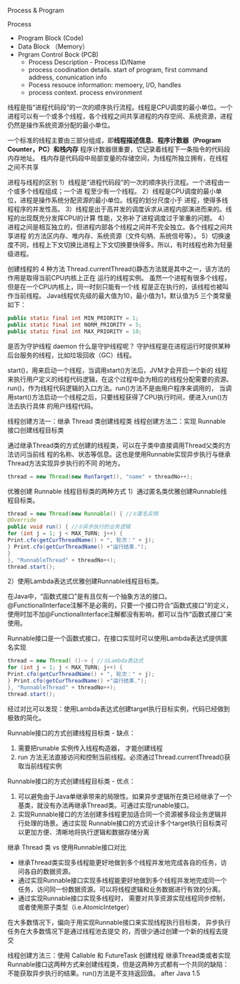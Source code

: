 

Process & Program

Process
- Program Block (Code)
- Data Block （Memory）
- Prgram Control Bock (PCB)
    * Process Description - Process ID/Name
    * process coodination details. start of program, first command address, conunication info
    * Pocess resouce information: memoery, I/O, handles
    * process context. process environment 

线程是指“进程代码段”的一次的顺序执行流程。线程是CPU调度的最小单位。一个进程可以有一个或多个线程，各个线程之间共享进程的内存空间、系统资源，进程仍然是操作系统资源分配的最小单位。

一个标准的线程主要由三部分组成，即**线程描述信息**、**程序计数器（Program Counter，PC）**和**栈内存**
程序计数器很重要，它记录着线程下一条指令的代码段内存地址。
栈内存是代码段中局部变量的存储空间，为线程所独立拥有，在线程之间不共享

进程与线程的区别
1）线程是“进程代码段”的一次的顺序执行流程。一个进程由一个或多个线程组成；一个进
程至少有一个线程。
2）线程是CPU调度的最小单位，进程是操作系统分配资源的最小单位。线程的划分尺度小于
进程，使得多线程程序的并发性高。
3）线程是出于高并发的调度诉求从进程内部演进而来的。线程的出现既充分发挥CPU的计算
性能，又弥补了进程调度过于笨重的问题。
4）进程之间是相互独立的，但进程内部各个线程之间并不完全独立。各个线程之间共享进程
的方法区内存、堆内存、系统资源（文件句柄、系统信号等）。
5）切换速度不同，线程上下文切换比进程上下文切换要快得多。所以，有时线程也称为轻量
级进程。

创建线程的 4 种方法
Thread.currentThread()静态方法就是其中之一，该方法的作用是取得当前CPU内核上正在
运行的线程实例。
虽然一个进程有很多个线程，但是在一个CPU内核上，同一时刻只能有一个线
程是正在执行的，该线程也被叫作当前线程。
Java线程优先级的最大值为10，最小值为1，默认值为5
三个类常量如下：
``` Java
public static final int MIN_PRIORITY = 1;
public static final int NORM_PRIORITY = 5;
public static final int MAX_PRIORITY = 10;
```

是否为守护线程 daemon
什么是守护线程呢？
守护线程是在进程运行时提供某种后台服务的线程，比如垃圾回收（GC）线程。

start()，用来启动一个线程，当调用start()方法后，JVM才会开启一个新的
线程来执行用户定义的线程代码逻辑，在这个过程中会为相应的线程分配需要的资源。
run()，作为线程代码逻辑的入口方法。run()方法不是由用户程序来调用的，
当调用start()方法启动一个线程之后，只要线程获得了CPU执行时间，便进入run()方法去执行具体
的用户线程代码。

线程创建方法一：继承 Thread 类创建线程类
线程创建方法二：实现 Runnable 接口创建线程目标类

通过继承Thread类的方式创建的线程类，可以在子类中直接调用Thread父类的方法访问当前线
程的名称、状态等信息。这也是使用Runnable实现异步执行与继承Thread方法实现异步执行的不同
的地方。

``` Java
thread = new Thread(new RunTarget(), "name" + threadNo++);
```

优雅创建 Runnable 线程目标类的两种方式
1）通过匿名类优雅创建Runnable线程目标类。
``` Java
thread = new Thread(new Runnable() { //①匿名实例
@Override
public void run() { //②异步执行的业务逻辑
for (int j = 1; j < MAX_TURN; j++) {
Print.cfo(getCurThreadName() + ", 轮次：" + j);
} Print.cfo(getCurThreadName() +"运行结束.");
}
}, "RunnableThread" + threadNo++);
thread.start();
```

2）使用Lambda表达式优雅创建Runnable线程目标类。

在Java中，“函数式接口”是有且仅有一个抽象方法的接口。
@FunctionalInterface注解不是必需的，只要一个接口符合“函数式接口”的定义，
使用时加不加@FunctionalInterface注解都没有影响，都可以当作“函数式接口”来使用。

Runnable接口是一个函数式接口，在接口实现时可以使用Lambda表达式提供匿名实现

``` Java
thread = new Thread( ()-> { //①Lambda表达式
for (int j = 1; j < MAX_TURN; j++) {
Print.cfo(getCurThreadName() + ", 轮次：" + j);
} Print.cfo(getCurThreadName() +"运行结束.");
}, "RunnableThread" + threadNo++);
thread.start();
```

经过对比可以发现：使用Lambda表达式创建target执行目标实例，代码已经做到极致的简化。

Runnable接口的方式创建线程目标类 - 缺点：
1) 需要把runable 实例传入线程构造器， 才能创建线程
2) run 方法无法直接访问和控制当前线程。必须通过Thread.currentThread()获取当前线程实例

Runnable接口的方式创建线程目标类 - 优点：
1) 可以避免由于Java单继承带来的局限性。如果异步逻辑所在类已经继承了一个基类，就没有办法再继承Thread类。可通过实现runable接口。
2) 实现Runnable接口的方法创建多线程更加适合同一个资源被多段业务逻辑并行处理的场景。通过实现
Runnable接口的方式设计多个target执行目标类可以更加方便、清晰地将执行逻辑和数据存储分离

继承 Thread 类 vs 使用Runnable接口对比
* 继承Thread类实现多线程能更好地做到多个线程并发地完成各自的任务，访问各自的数据资源。
* 通过实现Runnable接口实现多线程能更好地做到多个线程并发地完成同一个任务，访问同一份数据资源。可以将线程逻辑和业务数据进行有效的分离。
* 通过实现Runnable接口实现多线程时， 需要对共享资源实现线程同步控制，或者使用原子类型（i.e.AtomicIntetger）

在大多数情况下，偏向于用实现Runnable接口来实现线程执行目标类， 异步执行任务在大多数情况下是通过线程池去提交
的，而很少通过创建一个新的线程去提交

线程创建方法三：使用 Callable 和 FutureTask 创建线程
继承Thread类或者实现Runnable接口这两种方式来创建线程类，但是这两种方式都有一个共同的缺陷：不能获取异步执行的结果。run()方法是不支持返回值。 after Java 1.5
